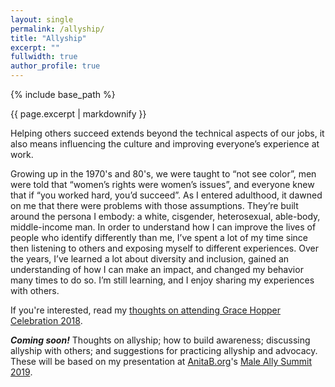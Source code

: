 ```yaml
---
layout: single
permalink: /allyship/
title: "Allyship"
excerpt: ""
fullwidth: true
author_profile: true
---
```


{% include base_path %}

{{ page.excerpt | markdownify }}

Helping others succeed extends beyond the technical aspects of our jobs, it also means
influencing the culture and improving everyone’s experience at work.

Growing up in the 1970's and 80's, we were taught to “not see color”, men were told that
“women’s rights were women’s issues”, and everyone knew that if “you worked hard, you’d succeed”.
As I entered adulthood, it dawned on me that there were problems with those assumptions.
They’re built around the persona I embody: a white, cisgender, heterosexual, able-body,
middle-income man. In order to understand how I can improve the lives of people who
identify differently than me, I’ve spent a lot of my time since then listening to others
and exposing myself to different experiences. Over the years, I’ve learned a lot about diversity
and inclusion, gained an understanding of how I can make an impact, and changed my behavior many
times to do so. I’m still learning, and I enjoy sharing my experiences with others.

If you're interested, read my [thoughts on attending Grace Hopper Celebration 2018](/words/gracehopper/).

**_Coming soon!_** Thoughts on allyship; how to build awareness; discussing allyship
with others; and suggestions for practicing allyship and advocacy. These will be based on my presentation
at [AnitaB.org](https://anitab.org/)'s [Male Ally Summit 2019](https://community.anitab.org/event/male-ally-summit-2019/).
